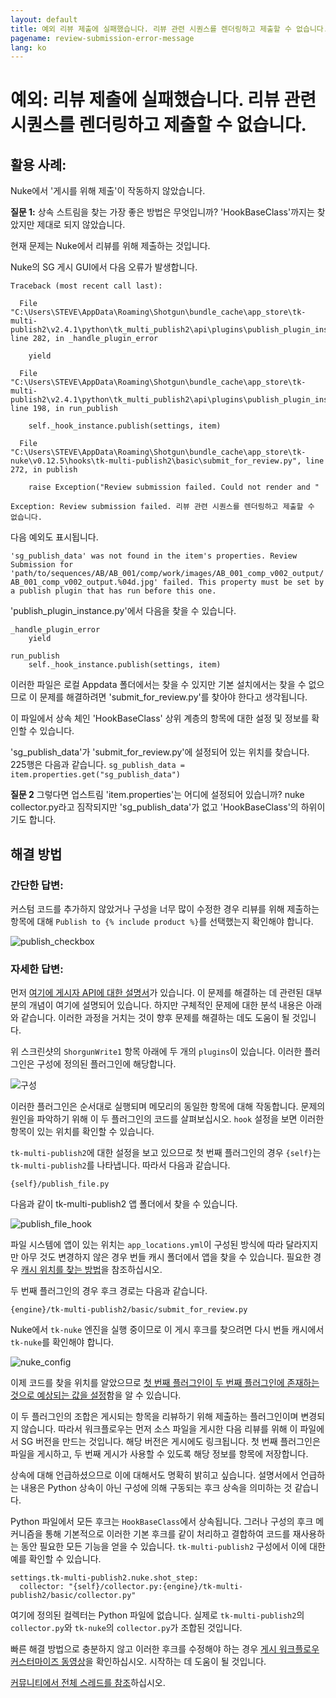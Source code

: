 ```yaml
---
layout: default
title: 예외 리뷰 제출에 실패했습니다. 리뷰 관련 시퀀스를 렌더링하고 제출할 수 없습니다.
pagename: review-submission-error-message
lang: ko
---
```


# 예외: 리뷰 제출에 실패했습니다. 리뷰 관련 시퀀스를 렌더링하고 제출할 수 없습니다.

## 활용 사례:

Nuke에서 '게시를 위해 제출'이 작동하지 않았습니다.

**질문 1:**
상속 스트림을 찾는 가장 좋은 방법은 무엇입니까? 'HookBaseClass'까지는 찾았지만 제대로 되지 않았습니다.

현재 문제는 Nuke에서 리뷰를 위해 제출하는 것입니다.

Nuke의 SG 게시 GUI에서 다음 오류가 발생합니다.


    Traceback (most recent call last):

      File "C:\Users\STEVE\AppData\Roaming\Shotgun\bundle_cache\app_store\tk-multi-publish2\v2.4.1\python\tk_multi_publish2\api\plugins\publish_plugin_instance.py", line 282, in _handle_plugin_error

        yield

      File "C:\Users\STEVE\AppData\Roaming\Shotgun\bundle_cache\app_store\tk-multi-publish2\v2.4.1\python\tk_multi_publish2\api\plugins\publish_plugin_instance.py", line 198, in run_publish

        self._hook_instance.publish(settings, item)

      File "C:\Users\STEVE\AppData\Roaming\Shotgun\bundle_cache\app_store\tk-nuke\v0.12.5\hooks\tk-multi-publish2\basic\submit_for_review.py", line 272, in publish

        raise Exception("Review submission failed. Could not render and "

    Exception: Review submission failed. 리뷰 관련 시퀀스를 렌더링하고 제출할 수 없습니다.

다음 예외도 표시됩니다.

`'sg_publish_data' was not found in the item's properties. Review Submission for 'path/to/sequences/AB/AB_001/comp/work/images/AB_001_comp_v002_output/AB_001_comp_v002_output.%04d.jpg' failed. This property must be set by a publish plugin that has run before this one.`


'publish_plugin_instance.py'에서 다음을 찾을 수 있습니다.


    _handle_plugin_error
        yield

    run_publish
        self._hook_instance.publish(settings, item)

이러한 파일은 로컬 Appdata 폴더에서는 찾을 수 있지만 기본 설치에서는 찾을 수 없으므로 이 문제를 해결하려면 'submit_for_review.py'를 찾아야 한다고 생각됩니다.

이 파일에서 상속 체인 'HookBaseClass' 상위 계층의 항목에 대한 설정 및 정보를 확인할 수 있습니다.

'sg_publish_data'가 'submit_for_review.py'에 설정되어 있는 위치를 찾습니다. 225행은 다음과 같습니다. `sg_publish_data = item.properties.get("sg_publish_data")`

**질문 2**
그렇다면 업스트림 'item.properties'는 어디에 설정되어 있습니까? nuke collector.py라고 짐작되지만 'sg_publish_data'가 없고 'HookBaseClass'의 하위이기도 합니다.

## 해결 방법

### 간단한 답변:

커스텀 코드를 추가하지 않았거나 구성을 너무 많이 수정한 경우 리뷰를 위해 제출하는 항목에 대해 `Publish to {% include product %}`를 선택했는지 확인해야 합니다.

![publish_checkbox](images/review-submission-error-message-01.jpeg)

### 자세한 답변:

먼저 [여기에 게시자 API에 대한 설명서](https://developer.shotgunsoftware.com/tk-multi-publish2/)가 있습니다. 이 문제를 해결하는 데 관련된 대부분의 개념이 여기에 설명되어 있습니다. 하지만 구체적인 문제에 대한 분석 내용은 아래와 같습니다. 이러한 과정을 거치는 것이 향후 문제를 해결하는 데도 도움이 될 것입니다.

위 스크린샷의 `ShorgunWrite1` 항목 아래에 두 개의 `plugins`이 있습니다. 이러한 플러그인은 구성에 정의된 플러그인에 해당합니다.

![구성](images/review-submission-error-message-02.jpeg)

이러한 플러그인은 순서대로 실행되며 메모리의 동일한 항목에 대해 작동합니다. 문제의 원인을 파악하기 위해 이 두 플러그인의 코드를 살펴보십시오. `hook` 설정을 보면 이러한 항목이 있는 위치를 확인할 수 있습니다.

`tk-multi-publish2`에 대한 설정을 보고 있으므로 첫 번째 플러그인의 경우 `{self}`는 `tk-multi-publish2`를 나타냅니다. 따라서 다음과 같습니다.
```
{self}/publish_file.py
```
다음과 같이 tk-multi-publish2 앱 폴더에서 찾을 수 있습니다.

![publish_file_hook](images/review-submission-error-message-03.jpeg)

파일 시스템에 앱이 있는 위치는 `app_locations.yml`이 구성된 방식에 따라 달라지지만 아무 것도 변경하지 않은 경우 번들 캐시 폴더에서 앱을 찾을 수 있습니다. 필요한 경우 [캐시 위치를 찾는 방법](https://developer.shotgunsoftware.com/7c9867c0/)을 참조하십시오.

두 번째 플러그인의 경우 후크 경로는 다음과 같습니다.
```
{engine}/tk-multi-publish2/basic/submit_for_review.py
```
Nuke에서 `tk-nuke` 엔진을 실행 중이므로 이 게시 후크를 찾으려면 다시 번들 캐시에서 `tk-nuke`를 확인해야 합니다.

![nuke_config](images/review-submission-error-message-04.jpeg)

이제 코드를 찾을 위치를 알았으므로 [첫 번째 플러그인이 두 번째 플러그인에 존재하는 것으로 예상되는 값을 설정](https://github.com/shotgunsoftware/tk-multi-publish2/blob/a83e35dbf1a85eac7c3abd7e7f5509a42a8b8cf1/hooks/publish_file.py#L425)함을 알 수 있습니다.

이 두 플러그인의 조합은 게시되는 항목을 리뷰하기 위해 제출하는 플러그인이며 변경되지 않습니다. 따라서 워크플로우는 먼저 소스 파일을 게시한 다음 리뷰를 위해 이 파일에서 SG 버전을 만드는 것입니다. 해당 버전은 게시에도 링크됩니다. 첫 번째 플러그인은 파일을 게시하고, 두 번째 게시가 사용할 수 있도록 해당 정보를 항목에 저장합니다.

상속에 대해 언급하셨으므로 이에 대해서도 명확히 밝히고 싶습니다. 설명서에서 언급하는 내용은 Python 상속이 아닌 구성에 의해 구동되는 후크 상속을 의미하는 것 같습니다.

Python 파일에서 모든 후크는 `HookBaseClass`에서 상속됩니다. 그러나 구성의 후크 메커니즘을 통해 기본적으로 이러한 기본 후크를 같이 처리하고 결합하여 코드를 재사용하는 동안 필요한 모든 기능을 얻을 수 있습니다. `tk-multi-publish2` 구성에서 이에 대한 예를 확인할 수 있습니다.

```
settings.tk-multi-publish2.nuke.shot_step:
  collector: "{self}/collector.py:{engine}/tk-multi-publish2/basic/collector.py"
```

여기에 정의된 컬렉터는 Python 파일에 없습니다. 실제로 `tk-multi-publish2`의 `collector.py`와 `tk-nuke`의 `collector.py`가 조합된 것입니다.

빠른 해결 방법으로 충분하지 않고 이러한 후크를 수정해야 하는 경우 [게시 워크플로우 커스터마이즈 동영상](https://developer.shotgridsoftware.com/869a6fab/#shotgrid-toolkit-webinar-videos)을 확인하십시오. 시작하는 데 도움이 될 것입니다.

[커뮤니티에서 전체 스레드를 참조](https://community.shotgridsoftware.com/t/nuke-submit-for-review-py/10026)하십시오.

